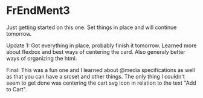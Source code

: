 # FrEndMent3

Just getting started on this one. Set things in place and will continue tomorrow.

Update 1: 
Got everything in place, probably finish it tomorrow. Learned more about flexbox and best ways of centering the card. Also generaly better ways of organizing the html. 

Final: 
This was a fun one and I learned about @media specifications as well as that you can have a srcset and other things. The only thing I couldn't seem to get done was centering the cart svg icon in relation to the text "Add to Cart". 
